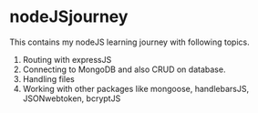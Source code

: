 # nodeJSjourney
This contains my nodeJS learning journey with following topics.
1. Routing with expressJS
2. Connecting to MongoDB and also CRUD on database.
3. Handling files
4. Working with other packages like mongoose, handlebarsJS, JSONwebtoken, bcryptJS

